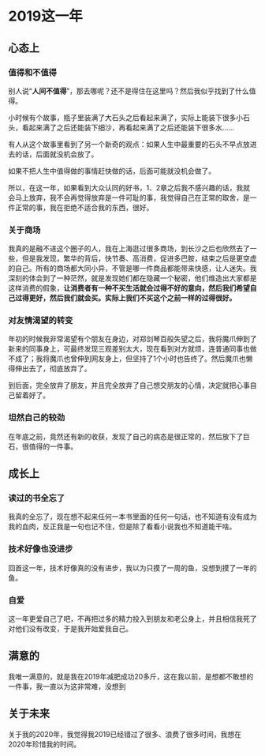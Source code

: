 # 2019这一年

## 心态上

### 值得和不值得

别人说“**人间不值得**”，那去哪呢？还不是得住在这里吗？然后我似乎找到了什么值得。

小时候有个故事，瓶子里装满了大石头之后看起来满了，实际上能装下很多小石头，看起来满了之后还能装下细沙，再看起来满了之后还能装下很多水……

有人从这个故事里看到了另一个新奇的观点：如果人生中最重要的石头不早点放进去的话，后面就没机会放了。

如果不把人生中值得做的事情赶快做的话，后面可能就没机会做了。

所以，在这一年，如果看到大众认同的好书，1、2章之后我不感兴趣的话，我就会马上放弃，我不会再觉得放弃是一件可耻的事，我觉得自己在正常的取舍，是一件正常的事，我在拒绝不适合我的东西，很好。

### 关于商场

我真的是融不进这个圈子的人，我在上海逛过很多商场，到长沙之后也欣然去了一些，但是我发现，繁华的背后，快节奏、高消费，促进多巴胺，结束之后是更空虚的自己。所有的商场都大同小异，不管是哪一件商品都能带来快感，让人迷失。我深刻的体会到了一种茫然，就是发现她们都在隐藏一个秘密，他们维造出大家都是这样消费的假象，**让消费者有一种不买生活就会过得不好的意向，然后我们希望自己过得更好，然后我们就会买。实际上我们不买这个之前一样的过得很好。**

### 对友情渴望的转变

年初的时候我非常渴望有个朋友在身边，对郑剑琴百般失望之后，我将魔爪伸到了新来的同事身上，可最终发现三观差别太大，现在看到对方就烦，连普通同事也做不成了；我将魔爪也曾伸到网友身上，但坚持了1个小时也告终了。然后魔爪也懒得伸出去了，彻底放弃了。

到后面，完全放弃了朋友，并且完全放弃了自己想交朋友的心情，决定就把心事自己留着好了。

### 坦然自己的较劲

在年底之前，竟然还有新的收获，发现了自己的病态是很正常的，然后放下了巨石，很值得的一件事。

## 成长上

### 读过的书全忘了

我真的全忘了，现在想不起来任何一本书里面的任何一句话，也不知道有没有成为我的血肉，反正我是一句也记不住，但是除了看看小说我也不知道能干啥。

### 技术好像也没进步

回首这一年，技术好像真的没有进步，我以为只摸了一周的鱼，没想到摸了一年的鱼。

### 自爱

这一年更爱自己了吧，不再把过多的精力投入到朋友和老公身上，并且相信我死了对他们没有改变，于是我开始爱我自己。

## 满意的

我唯一满意的，就是我在2019年减肥成功20多斤，这在我以前，是想都不敢想的一件事，我一直以为这非常难，没想到

## 关于未来

关于我的2020年，我觉得我2019已经错过了很多、浪费了很多时间，我想在2020年珍惜我的时间。


